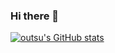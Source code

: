 ### Hi there 👋
[![outsu's GitHub stats](https://github-readme-stats.vercel.app/api?username=outsu&show_icons=true&theme=great-gatsby)](https://github.com/anuraghazra/github-readme-stats)

<!--
**outsu/outsu** is a ✨ _special_ ✨ repository because its `README.md` (this file) appears on your GitHub profile.

Here are some ideas to get you started:

- 🔭 I’m currently working on ...
- 🌱 I’m currently learning ...
- 👯 I’m looking to collaborate on ...
- 🤔 I’m looking for help with ...
- 💬 Ask me about ...
- 📫 How to reach me: ...
- 😄 Pronouns: ...
- ⚡ Fun fact: ...
-->
